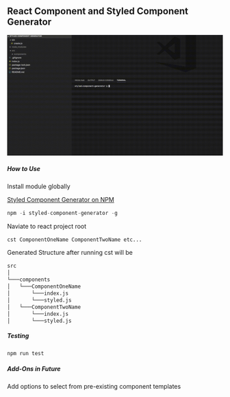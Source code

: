 ## React Component and Styled Component Generator

![React component and styled component generator](sample-use-new.gif)

##### How to Use

Install module globally


[Styled Component Generator on NPM](https://www.npmjs.com/package/styled-component-generator)


```javascript
npm -i styled-component-generator -g
```

Naviate to react project root

```javacsript
cst ComponentOneName ComponentTwoName etc...
```

Generated Structure after running cst will be
```
src
│
└───components
│   └───ComponentOneName
│       └───index.js
│       └───styled.js
│   └───ComponentTwoName
│       └───index.js
│       └───styled.js
```

##### Testing
```javascript
npm run test
```

##### Add-Ons in Future
Add options to select from pre-existing component templates



